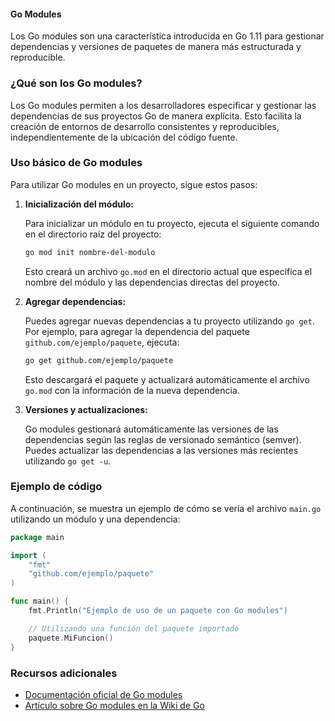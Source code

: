 #### Go Modules

Los Go modules son una característica introducida en Go 1.11 para gestionar dependencias y versiones de paquetes de manera más estructurada y reproducible.

### ¿Qué son los Go modules?

Los Go modules permiten a los desarrolladores especificar y gestionar las dependencias de sus proyectos Go de manera explícita. Esto facilita la creación de entornos de desarrollo consistentes y reproducibles, independientemente de la ubicación del código fuente.

### Uso básico de Go modules

Para utilizar Go modules en un proyecto, sigue estos pasos:

1. **Inicialización del módulo:**

   Para inicializar un módulo en tu proyecto, ejecuta el siguiente comando en el directorio raíz del proyecto:

   ```bash
   go mod init nombre-del-modulo
   ```

   Esto creará un archivo `go.mod` en el directorio actual que especifica el nombre del módulo y las dependencias directas del proyecto.

2. **Agregar dependencias:**

   Puedes agregar nuevas dependencias a tu proyecto utilizando `go get`. Por ejemplo, para agregar la dependencia del paquete `github.com/ejemplo/paquete`, ejecuta:

   ```bash
   go get github.com/ejemplo/paquete
   ```

   Esto descargará el paquete y actualizará automáticamente el archivo `go.mod` con la información de la nueva dependencia.

3. **Versiones y actualizaciones:**

   Go modules gestionará automáticamente las versiones de las dependencias según las reglas de versionado semántico (semver). Puedes actualizar las dependencias a las versiones más recientes utilizando `go get -u`.

### Ejemplo de código

A continuación, se muestra un ejemplo de cómo se vería el archivo `main.go` utilizando un módulo y una dependencia:

```go
package main

import (
    "fmt"
    "github.com/ejemplo/paquete"
)

func main() {
    fmt.Println("Ejemplo de uso de un paquete con Go modules")

    // Utilizando una función del paquete importado
    paquete.MiFuncion()
}
```

### Recursos adicionales

- [Documentación oficial de Go modules](https://golang.org/doc/go1.11#modules)
- [Artículo sobre Go modules en la Wiki de Go](https://github.com/golang/go/wiki/Modules)